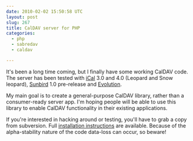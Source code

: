 ```yaml
---
date: 2010-02-02 15:50:58 UTC
layout: post
slug: 267
title: CalDAV server for PHP
categories:
  - php
  - sabredav
  - caldav

---
```

<p>It's been a long time coming, but I finally have some working CalDAV code. The server has been tested with <a href="http://www.apple.com/support/ical/">iCal</a> 3.0 and 4.0 (Leopard and Snow leopard), <a href="http://www.mozilla.org/projects/calendar/sunbird/">Sunbird</a> 1.0 pre-release and <a href="http://projects.gnome.org/evolution/">Evolution</a>.</p>

<p>My main goal is to create a general-purpose CalDAV library, rather than a consumer-ready server app. I'm hoping people will be able to use this library to enable CalDAV functionality in their existing applications.</p>

<p>If you're interested in hacking around or testing, you'll have to grab a copy from subversion. Full <a href="http://code.google.com/p/sabredav/wiki/CalDAV">installation instructions</a> are available. Because of the alpha-stability nature of the code data-loss can occur, so beware!</p>